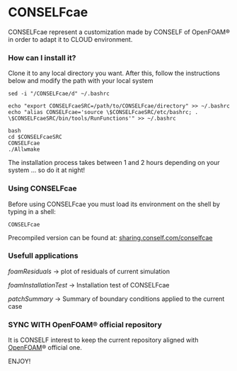 # CONSELFcae #

CONSELFcae represent a customization made by CONSELF of OpenFOAM® in order to adapt it to CLOUD environment.

### How can I install it? ###

Clone it to any local directory you want. After this, follow the instructions below and modify the path with your local system

```
sed -i "/CONSELFcae/d" ~/.bashrc

echo "export CONSELFcaeSRC=/path/to/CONSELFcae/directory" >> ~/.bashrc
echo "alias CONSELFcae='source \$CONSELFcaeSRC/etc/bashrc; . \$CONSELFcaeSRC/bin/tools/RunFunctions'" >> ~/.bashrc

bash
cd $CONSELFcaeSRC
CONSELFcae
./Allwmake

```

The installation process takes between 1 and 2 hours depending on your system ... so do it at night!

### Using CONSELFcae ###

Before using CONSELFcae you must load its environment on the shell by typing in a shell:

```
CONSELFcae

```

Precompiled version can be found at: [sharing.conself.com/conselfcae](http://sharing.conself.com/conselfcae/)

### Usefull applications ###

*foamResiduals* -> plot of residuals of current simulation

*foamInstallationTest* -> Installation test of CONSELFcae

*patchSummary* -> Summary of boundary conditions applied to the current case

### SYNC WITH OpenFOAM® official repository

It is CONSELF interest to keep the current repository aligned with [OpenFOAM](https://github.com/OpenFOAM/OpenFOAM-dev)® official one.


ENJOY!
